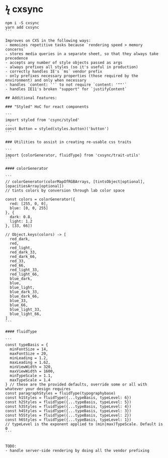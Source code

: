 # ϟ cxsync

````
npm i -S cxsync
yarn add cxsync
```

Improves on CXS in the following ways:
- memoizes repetitive tasks because `rendering speed > memory concerns`
- stores media queries in a separate sheet, so that they always take precedence
- accepts any number of style objects passed as args
- always prefixes all styles (so it's useful in production)
- correctly handles IE's `ms` vendor prefix
- only prefixes necessary properties (those required by the environment) and only when necessary
- handles `content: ''` to not require `content: '""'`
- handles IE11's broken "support" for `justifyContent`

## Additional Features:

### "Styled" HoC for react components

```
import styled from 'csync/styled'
...
const Button = styled(styles.button)('button')
```

### Utilities to assist in creating re-usable css traits

```
import {colorGenerator, fluidType} from 'cxsync/trait-utils'
```

#### colorGenerator

```
// colorGenerator(colorMapOfRGBArrays, [tintsObject|optional], [opacitiesArray|optional])
// tints colors by conversion through lab color space

const colors = colorGenerator({
  red: [255, 0, 0],
  blue: [0, 0, 255]
}, {
  dark: 0.8,
  light: 1.2
}, [33, 66])

// Object.keys(colors) -> [
  red_dark,
  red,
  red_light,
  red_dark_33,
  red_dark_66,
  red_33,
  red_66,
  red_light_33,
  red_light_66,
  blue_dark,
  blue,
  blue_light,
  blue_dark_33,
  blue_dark_66,
  blue_33,
  blue_66,
  blue_light_33,
  blue_light_66,
]
```

#### fluidType

```
const typeBasis = {
  minFontSize = 14,
  maxFontSize = 20,
  minLeading = 1.2,
  maxLeading = 1.62,
  minViewWidth = 320,
  maxViewWidth = 1600,
  minTypeScale = 1.1,
  maxTypeScale = 1.4
} // these are the provided defaults, override some or all with whatever your design requires
const paragraphStyles = fluidType(typographybase)
const h1Styles = fluidType({...typeBasis, typeLevel: 6})
const h2Styles = fluidType({...typeBasis, typeLevel: 5})
const h3Styles = fluidType({...typeBasis, typeLevel: 4})
const h4Styles = fluidType({...typeBasis, typeLevel: 3})
const h5Styles = fluidType({...typeBasis, typeLevel: 2})
const h6Styles = fluidType({...typeBasis, typeLevel: 1})
// typeLevel is the exponent applied to (min|max)TypeScale. Default is 0
```


TODO: 
- handle server-side rendering by doing all the vendor prefixing

